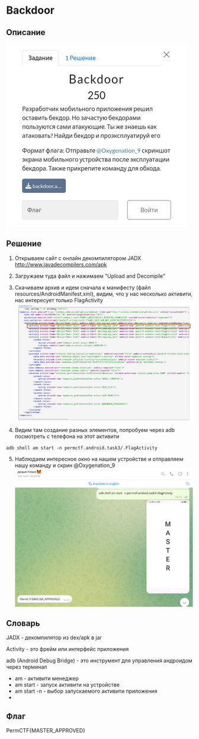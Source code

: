 # Backdoor
## Описание
![Описание задания](https://raw.githubusercontent.com/EogoK/permctf2024_writeup/refs/heads/main/photos/backdoor.jpg)

## Решение 
1. Открываем сайт c онлайн декомпилятором JADX http://www.javadecompilers.com/apk

2. Загружаем туда файл и нажимаем "Upload and Decompile"

3. Скачиваем архив и идем сначала к манифесту (файл resources/AndroidManifest.xml), видим, что у нас несколько активити, нас интересует только FlagActivity
![AndroidManifest](https://raw.githubusercontent.com/EogoK/permctf2024_writeup/refs/heads/main/photos/bd.png)

4. Видим там создание разных элементов, попробуем через adb посмотреть с телефона на этот активити
```
adb shell am start -n permctf.android.task3/.FlagActivity
```

5. Наблюдаем интересное окно на нашем устройстве и отправляем нашу команду и скрин @Oxygenation_9
![AndroidManifest](https://raw.githubusercontent.com/EogoK/permctf2024_writeup/refs/heads/main/photos/bd_3.png)

## Словарь

JADX - декомпилятор из dex/apk в jar

Activity - это фрейм или интерфейс приложения

adb (Android Debug Bridge) - это инструмент для управления андроидом через терминал
 * am - активити менеджер
 * am start - запуск активити на устройстве
 * am start -n - выбор запускаемого активити приложения
 * 

## Флаг
PermCTF{MASTER_APPROVED}